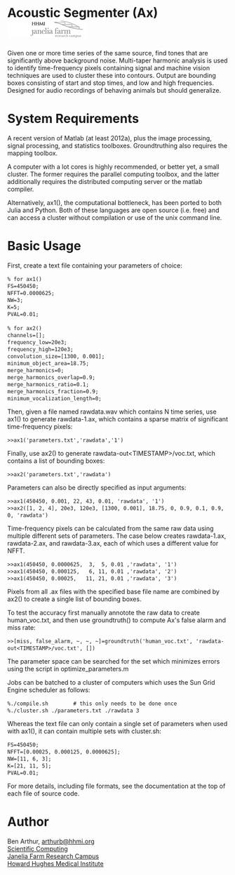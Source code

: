 Acoustic Segmenter (Ax) [![Picture](/jfrc_grey_180x40.png)](http://www.janelia.org)
=======================

Given one or more time series of the same source, find tones that are
significantly above background noise.  Multi-taper harmonic analysis is
used to identify time-frequency pixels containing signal and machine vision
techniques are used to cluster these into contours.  Output are bounding
boxes consisting of start and stop times, and low and high frequencies.
Designed for audio recordings of behaving animals but should generalize.


System Requirements
===================

A recent version of Matlab (at least 2012a), plus the image processing,
signal processing, and statistics toolboxes.  Groundtruthing also requires
the mapping toolbox.

A computer with a lot cores is highly recommended, or better yet, a
small cluster.  The former requires the parallel computing toolbox,
and the latter additionally requires the distributed computing
server or the matlab compiler.

Alternatively, ax1(), the computational bottleneck, has been ported to
both Julia and Python.  Both of these languages are open source (i.e. free)
and can access a cluster without compilation or use of the unix command line.


Basic Usage
===========

First, create a text file containing your parameters of choice:

    % for ax1()
    FS=450450;
    NFFT=0.0000625;
    NW=3;
    K=5;
    PVAL=0.01;

    % for ax2()
    channels=[];
    frequency_low=20e3;
    frequency_high=120e3;
    convolution_size=[1300, 0.001];
    minimum_object_area=18.75;
    merge_harmonics=0;
    merge_harmonics_overlap=0.9;
    merge_harmonics_ratio=0.1;
    merge_harmonics_fraction=0.9;
    minimum_vocalization_length=0;

Then, given a file named rawdata.wav which contains N time series, use ax1()
to generate rawdata-1.ax, which contains a sparse matrix of significant
time-frequency pixels:

    >>ax1('parameters.txt','rawdata','1')

Finally, use ax2() to generate rawdata-out\<TIMESTAMP\>/voc.txt, which contains
a list of bounding boxes:

    >>ax2('parameters.txt','rawdata')

Parameters can also be directly specified as input arguments:

    >>ax1(450450, 0.001, 22, 43, 0.01, 'rawdata', '1')
    >>ax2([1, 2, 4], 20e3, 120e3, [1300, 0.001], 18.75, 0, 0.9, 0.1, 0.9, 0, 'rawdata')

Time-frequency pixels can be calculated from the same raw data using
multiple different sets of parameters.  The case below creates rawdata-1.ax,
rawdata-2.ax, and rawdata-3.ax, each of which uses a different value for NFFT.

    >>ax1(450450, 0.0000625,  3,  5, 0.01 ,'rawdata', '1')
    >>ax1(450450, 0.000125,   6, 11, 0.01 ,'rawdata', '2')
    >>ax1(450450, 0.00025,   11, 21, 0.01 ,'rawdata', '3')

Pixels from all .ax files with the specified base file name are combined
by ax2() to create a single list of bounding boxes.

To test the accuracy first manually annotote the raw data to create
human_voc.txt, and then use groundtruth() to compute Ax's false alarm and
miss rate:

    >>[miss, false_alarm, ~, ~, ~]=groundtruth('human_voc.txt', 'rawdata-out<TIMESTAMP>/voc.txt', [])

The parameter space can be searched for the set which minimizes errors
using the script in optimize_parameters.m

Jobs can be batched to a cluster of computers which uses the Sun Grid Engine
scheduler as follows:

    %./compile.sh        # this only needs to be done once 
    %./cluster.sh ./parameters.txt ./rawdata 3

Whereas the text file can only contain a single set of parameters when used
with ax1(), it can contain multiple sets with cluster.sh:

    FS=450450;
    NFFT=[0.00025, 0.000125, 0.0000625];
    NW=[11, 6, 3];
    K=[21, 11, 5];
    PVAL=0.01;

For more details, including file formats, see the documentation at the top
of each file of source code.


Author
======

Ben Arthur, arthurb@hhmi.org  
[Scientific Computing](http://www.janelia.org/research-resources/computing-resources)  
[Janelia Farm Research Campus](http://www.janelia.org)  
[Howard Hughes Medical Institute](http://www.hhmi.org)
